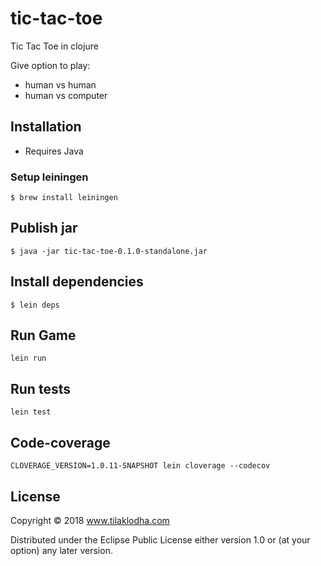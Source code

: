 # tic-tac-toe

Tic Tac Toe in clojure

Give option to play:

  - human vs human
  - human vs computer


## Installation

- Requires Java

### Setup leiningen

```
$ brew install leiningen
```


## Publish jar

```
$ java -jar tic-tac-toe-0.1.0-standalone.jar 
```

## Install dependencies

```
$ lein deps
```

## Run Game

`lein run`

## Run tests

`lein test`

## Code-coverage
`CLOVERAGE_VERSION=1.0.11-SNAPSHOT lein cloverage --codecov`

## License

Copyright © 2018 www.tilaklodha.com

Distributed under the Eclipse Public License either version 1.0 or (at
your option) any later version.

